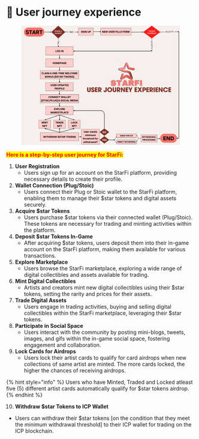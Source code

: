# 👣 User journey experience

<figure><img src="../.gitbook/assets/STARFI USER JOURNEY EXPERIENCE.png" alt="" width="563"><figcaption></figcaption></figure>

<mark style="color:red;">**Here is a step-by-step user journey for StarFi:**</mark>

1. **User Registration**
   * Users sign up for an account on the StarFi platform, providing necessary details to create their profile.
2. **Wallet Connection (Plug/Stoic)**
   * Users connect their Plug or Stoic wallet to the StarFi platform, enabling them to manage their $star tokens and digital assets securely.
3. **Acquire $star Tokens**
   * Users purchase $star tokens via their connected wallet (Plug/Stoic). These tokens are necessary for trading and minting activities within the platform.
4. **Deposit $star Tokens In-Game**
   * After acquiring $star tokens, users deposit them into their in-game account on the StarFi platform, making them available for various transactions.
5. **Explore Marketplace**
   * Users browse the StarFi marketplace, exploring a wide range of digital collectibles and assets available for trading.
6. **Mint Digital Collectibles**
   * Artists and creators mint new digital collectibles using their $star tokens, setting the rarity and prices for their assets.
7. **Trade Digital Assets**
   * Users engage in trading activities, buying and selling digital collectibles within the StarFi marketplace, leveraging their $star tokens.
8. **Participate in Social Space**
   * Users interact with the community by posting mini-blogs, tweets, images, and gifs within the in-game social space, fostering engagement and collaboration.
9. **Lock Cards for Airdrops**
   * Users lock their artist cards to qualify for card airdrops when new collections of same artist are minted. The more cards locked, the higher the chances of receiving airdrops.

{% hint style="info" %}
Users who have Minted, Traded and Locked atleast five (5) different artist cards automatically qualify for $star tokens airdrop.
{% endhint %}

10. **Withdraw $star Tokens to ICP Wallet**

* Users can withdraw their $star tokens \[on the condition that they meet the minimum withdrawal threshold] to their ICP wallet for trading on the ICP blockchain.
